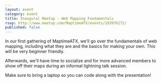 ```yaml
---
layout: event
category: event
title: Inaugural Meetup - Web Mapping Fundamentals
rsvp: http://www.meetup.com/MaptimeATX/events/193976172/
published: false
---
```


In our first gathering of MaptimeATX, we'll go over the fundamentals of web mapping, including what they are and the basics for making your own. This will be very beginner friendly. 

Afterwards, we'll have time to socialize and for more advanced members to show off their maps during an informal lightning talk session.

Make sure to bring a laptop so you can code along with the presentation!

